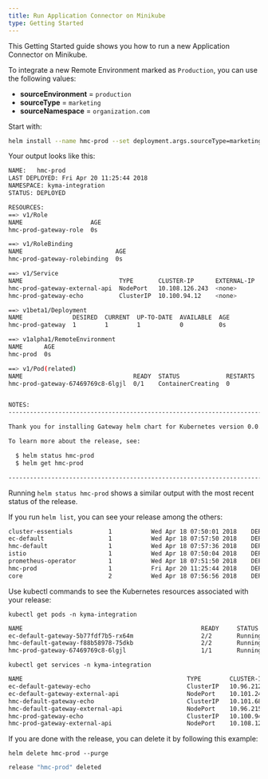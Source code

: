 ```yaml
---
title: Run Application Connector on Minikube
type: Getting Started
---
```


This Getting Started guide shows you how to run a new Application Connector on Minikube.

To integrate a new Remote Environment marked as `Production`, you can use the following values:
* **sourceEnvironment** = `production`
* **sourceType** = `marketing`
* **sourceNamespace** = `organization.com`

Start with:

``` bash
helm install --name hmc-prod --set deployment.args.sourceType=marketing --set deployment.args.sourceEnvironment=production --set global.isLocalEnv=true --set service.externalapi.nodePort=32002 --namespace kyma-integration ./remote-environments
```

Your output looks like this:
``` bash
NAME:   hmc-prod                  
LAST DEPLOYED: Fri Apr 20 11:25:44 2018
NAMESPACE: kyma-integration
STATUS: DEPLOYED

RESOURCES:
==> v1/Role
NAME                   AGE
hmc-prod-gateway-role  0s

==> v1/RoleBinding
NAME                          AGE
hmc-prod-gateway-rolebinding  0s

==> v1/Service
NAME                           TYPE       CLUSTER-IP      EXTERNAL-IP  PORT(S)         AGE
hmc-prod-gateway-external-api  NodePort   10.108.126.243  <none>       8081:32002/TCP  0s
hmc-prod-gateway-echo          ClusterIP  10.100.94.12    <none>       8080/TCP        0s

==> v1beta1/Deployment
NAME              DESIRED  CURRENT  UP-TO-DATE  AVAILABLE  AGE
hmc-prod-gateway  1        1        1           0          0s

==> v1alpha1/RemoteEnvironment
NAME      AGE
hmc-prod  0s

==> v1/Pod(related)
NAME                               READY  STATUS             RESTARTS  AGE
hmc-prod-gateway-67469769c8-6lgjl  0/1    ContainerCreating  0         0s


NOTES:
------------------------------------------------------------------------------------------------------------------------

Thank you for installing Gateway helm chart for Kubernetes version 0.0.1.

To learn more about the release, see:

  $ helm status hmc-prod                  
  $ helm get hmc-prod                  

------------------------------------------------------------------------------------------------------------------------

```
Running `helm status hmc-prod` shows a similar output with the most recent status of the release.

If you run `helm list`, you can see your release among the others:
``` bash
cluster-essentials        	1       	Wed Apr 18 07:50:01 2018	DEPLOYED	kyma-cluster-essentials-0.0.1 kyma-system
ec-default                	1       	Wed Apr 18 07:57:50 2018	DEPLOYED	gateway-0.0.1              	  kyma-integration
hmc-default               	1       	Wed Apr 18 07:57:36 2018	DEPLOYED	gateway-0.0.1              	  kyma-integration
istio                     	1       	Wed Apr 18 07:50:04 2018	DEPLOYED	istio-0.5.0                	  istio-system
prometheus-operator       	1       	Wed Apr 18 07:51:50 2018	DEPLOYED	prometheus-operator-0.17.0 	  kyma-system
hmc-prod                  	1       	Fri Apr 20 11:25:44 2018	DEPLOYED	gateway-0.0.1              	  kyma-integration
core                      	2       	Wed Apr 18 07:56:56 2018	DEPLOYED	core-0.0.1                 	  kyma-system
```

Use kubectl commands to see the Kubernetes resources associated with your release:

```
kubectl get pods -n kyma-integration
```

``` bash
NAME                                                  READY     STATUS      RESTARTS   AGE
ec-default-gateway-5b77fdf7b5-rx64m                   2/2       Running     3          2d
hmc-default-gateway-f88b58978-75dkb                   2/2       Running     3          2d
hmc-prod-gateway-67469769c8-6lgjl                     1/1       Running     0          1m
```

```
kubectl get services -n kyma-integration
```

``` bash
NAME                                              TYPE        CLUSTER-IP       EXTERNAL-IP   PORT(S)          AGE
ec-default-gateway-echo                           ClusterIP   10.96.212.205    <none>        8080/TCP         2d
ec-default-gateway-external-api                   NodePort    10.101.245.196   <none>        8081:32000/TCP   2d
hmc-default-gateway-echo                          ClusterIP   10.101.68.223    <none>        8080/TCP         2d
hmc-default-gateway-external-api                  NodePort    10.96.215.1      <none>        8081:32001/TCP   2d
hmc-prod-gateway-echo                             ClusterIP   10.100.94.12     <none>        8080/TCP         1m
hmc-prod-gateway-external-api                     NodePort    10.108.126.243   <none>        8081:32002/TCP   1m
```

If you are done with the release, you can delete it by following this example:
```
helm delete hmc-prod --purge
```

```bash
release "hmc-prod" deleted
```
